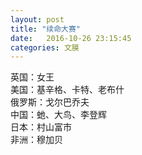 ```yaml
---
layout: post
title: "续命大赛"
date:   2016-10-26 23:15:45
categories: 文膜
---
```


英国：女王<br/>
美国：基辛格、卡特、老布什<br/>
俄罗斯：戈尔巴乔夫<br/>
中国：虵、大鸟、李登辉<br/>
日本：村山富市<br/>
非洲：穆加贝<br/>
